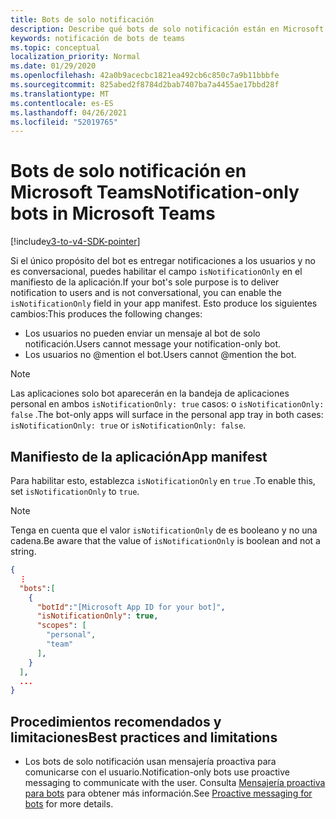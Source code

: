 ```yaml
---
title: Bots de solo notificación
description: Describe qué bots de solo notificación están en Microsoft Teams
keywords: notificación de bots de teams
ms.topic: conceptual
localization_priority: Normal
ms.date: 01/29/2020
ms.openlocfilehash: 42a0b9acecbc1821ea492cb6c850c7a9b11bbbfe
ms.sourcegitcommit: 825abed2f8784d2bab7407ba7a4455ae17bbd28f
ms.translationtype: MT
ms.contentlocale: es-ES
ms.lasthandoff: 04/26/2021
ms.locfileid: "52019765"
---
```

# <a name="notification-only-bots-in-microsoft-teams"></a><span data-ttu-id="41e6a-104">Bots de solo notificación en Microsoft Teams</span><span class="sxs-lookup"><span data-stu-id="41e6a-104">Notification-only bots in Microsoft Teams</span></span>

[!include[v3-to-v4-SDK-pointer](~/includes/v3-to-v4-pointer-bots.md)]

<span data-ttu-id="41e6a-105">Si el único propósito del bot es entregar notificaciones a los usuarios y no es conversacional, puedes habilitar el campo `isNotificationOnly` en el manifiesto de la aplicación.</span><span class="sxs-lookup"><span data-stu-id="41e6a-105">If your bot's sole purpose is to deliver notification to users and is not conversational, you can enable the `isNotificationOnly` field in your app manifest.</span></span> <span data-ttu-id="41e6a-106">Esto produce los siguientes cambios:</span><span class="sxs-lookup"><span data-stu-id="41e6a-106">This produces the following changes:</span></span>

* <span data-ttu-id="41e6a-107">Los usuarios no pueden enviar un mensaje al bot de solo notificación.</span><span class="sxs-lookup"><span data-stu-id="41e6a-107">Users cannot message your notification-only bot.</span></span>
* <span data-ttu-id="41e6a-108">Los usuarios no @mention el bot.</span><span class="sxs-lookup"><span data-stu-id="41e6a-108">Users cannot @mention the bot.</span></span>

> [!NOTE]
> <span data-ttu-id="41e6a-109">Las aplicaciones solo bot aparecerán en la bandeja de aplicaciones personal en ambos `isNotificationOnly: true` casos: o `isNotificationOnly: false` .</span><span class="sxs-lookup"><span data-stu-id="41e6a-109">The bot-only apps will surface in the personal app tray in both cases: `isNotificationOnly: true` or `isNotificationOnly: false`.</span></span>

## <a name="app-manifest"></a><span data-ttu-id="41e6a-110">Manifiesto de la aplicación</span><span class="sxs-lookup"><span data-stu-id="41e6a-110">App manifest</span></span>

<span data-ttu-id="41e6a-111">Para habilitar esto, establezca `isNotificationOnly` en `true` .</span><span class="sxs-lookup"><span data-stu-id="41e6a-111">To enable this, set `isNotificationOnly` to `true`.</span></span>

> [!NOTE]
> <span data-ttu-id="41e6a-112">Tenga en cuenta que el valor `isNotificationOnly` de es booleano y no una cadena.</span><span class="sxs-lookup"><span data-stu-id="41e6a-112">Be aware that the value of `isNotificationOnly` is boolean and not a string.</span></span>

```json
{
  ⋮
  "bots":[
    {
      "botId":"[Microsoft App ID for your bot]",
      "isNotificationOnly": true,
      "scopes": [
        "personal",
        "team"
      ],
    }
  ],
  ...
}
```

## <a name="best-practices-and-limitations"></a><span data-ttu-id="41e6a-113">Procedimientos recomendados y limitaciones</span><span class="sxs-lookup"><span data-stu-id="41e6a-113">Best practices and limitations</span></span>

* <span data-ttu-id="41e6a-114">Los bots de solo notificación usan mensajería proactiva para comunicarse con el usuario.</span><span class="sxs-lookup"><span data-stu-id="41e6a-114">Notification-only bots use proactive messaging to communicate with the user.</span></span> <span data-ttu-id="41e6a-115">Consulta [Mensajería proactiva para bots](~/resources/bot-v3/bot-conversations/bots-conv-proactive.md) para obtener más información.</span><span class="sxs-lookup"><span data-stu-id="41e6a-115">See [Proactive messaging for bots](~/resources/bot-v3/bot-conversations/bots-conv-proactive.md) for more details.</span></span>
